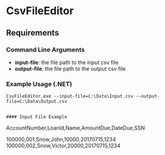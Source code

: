 # CsvFileEditor

## Requirements

### Command Line Arguments

* **input-file**: the file path to the _input_ csv file
* **output-file**: the file path to the _output_ csv file

### Example Usage (.NET)

```
CsvFileEditor.exe --input-file=C:\Data\Input.csv --output-file=C:\Data\Output.csv


#### Input File Example

```
AccountNumber,LoanId,Name,AmountDue,DateDue,SSN

100000,001,Snow,John,10000,20170715,1234
100000,002,Snow,Victor,20000,20170715,1234
```
